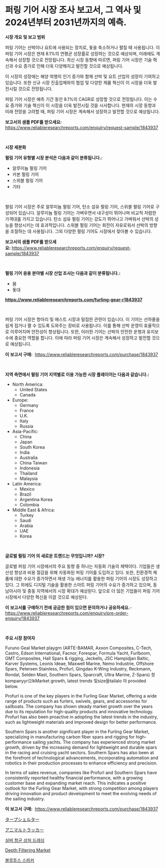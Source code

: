 <p><h1>퍼링 기어 시장 조사 보고서, 그 역사 및 2024년부터 2031년까지의 예측.</h1></p><p><strong>시장 개요 및 보고 범위</strong></p>
<p><p>퍼링 기어는 선박이나 요트에 사용되는 장치로, 돛을 축소하거나 펼칠 때 사용됩니다. 이 퍼링 기어 시장은 현재 8.1%의 연평균 성장률로 성장하는 것으로 예상되며, 미래에도 계속해서 성장할 것으로 전망됩니다. 최신 시장 동향에 따르면, 퍼링 기어 시장은 기술 혁신과 수요 증가로 인해 더욱 다양해지고 발전할 것으로 예상됩니다. </p><p>이 시장의 성장에는 해양 여행의 인기 증가와 함께 선박 및 요트 산업의 성장이 기여하고 있습니다. 또한 신규 시장 진출업체와의 협업 및 다양한 제품 혁신이 이 시장을 더욱 발전시킬 것으로 전망됩니다. </p><p>퍼링 기어 시장은 예측 기간 동안 8.1%의 CAGR로 성장할 것으로 전망됩니다. 이는 수요 증가와 기술 혁신이 이 시장을 더욱 발전시킬 것을 시사합니다. 현재의 시장 동향과 미래 전망을 고려할 때, 퍼링 기어 시장은 계속해서 성장하고 발전할 것으로 예상됩니다.</p></p>
<p><strong>보고서의 샘플 PDF를 받으세요:</strong> <a href="https://www.reliableresearchreports.com/enquiry/request-sample/1843937">https://www.reliableresearchreports.com/enquiry/request-sample/1843937</a></p>
<p>&nbsp;</p>
<p><strong>시장 세분화</strong></p>
<p><strong>펄링 기어 유형별 시장 분석은 다음과 같이 분류됩니다.:</strong></p>
<p><ul><li>알루미늄 펄링 기어</li><li>카본 펄링 기어</li><li>스위블 펄링 기어</li><li>기타</li></ul></p>
<p>&nbsp;</p>
<p><p>펄링 기어 시장은 주로 알루미늄 펄링 기어, 탄소 섬유 펄링 기어, 스위블 펄링 기어로 구성되어 있습니다. 알루미늄 펄링 기어는 가벼우면서 내구성이 뛰어나며 비교적 저렴한 가격대를 가지고 있습니다. 탄소 섬유 펄링 기어는 강도가 뛰어나고 가벼워서 선박의 성능을 향상시키는 데 효과적입니다. 스위블 펄링 기어는 회전이 자유로워서 선박의 방향을 조절하는 데 사용됩니다. 그외 다양한 펄링 기어도 시장에서 찾아볼 수 있습니다.</p></p>
<p><strong>보고서의 샘플 PDF를 받으세요:</strong>&nbsp;<a href="https://www.reliableresearchreports.com/enquiry/request-sample/1843937">https://www.reliableresearchreports.com/enquiry/request-sample/1843937</a></p>
<p>&nbsp;</p>
<p><strong> 펄링 기어 응용 분야별 시장 산업 조사는 다음과 같이 분류됩니다.:</strong></p>
<p><ul><li>붐</li><li>돛대</li></ul></p>
<p><strong><a href="https://www.reliableresearchreports.com/furling-gear-r1843937">https://www.reliableresearchreports.com/furling-gear-r1843937</a></strong></p>
<p>&nbsp;</p>
<p><p>퍼링 기어 시장은 항아리 및 매스트 시장과 밀접한 관련이 있습니다. 이 기어는 선하줄을 쉽게 접거나 펼 수 있도록 도와주는 장비로 사용됩니다. 이를 통해 선박 운영이 효율적으로 이루어지며 안전성이 향상됩니다. 또한, 이러한 기어는 선박의 안전한 운행과 유지보수에 중요한 역할을 합니다. 이에 따라 퍼링 기어 시장은 계속해서 성장하고 발전할 것으로 예상됩니다.</p></p>
<p><strong>이 보고서 구매:</strong>&nbsp; <a href="https://www.reliableresearchreports.com/purchase/1843937">https://www.reliableresearchreports.com/purchase/1843937</a></p>
<p>&nbsp;</p>
<p><strong>지역 측면에서 펄링 기어 지역별로 이용 가능한 시장 플레이어는 다음과 같습니다.:</strong></p>
<p><ul>
    <li>
        North America:
        <ul>
            <li>United States</li>
            <li>Canada</li>
        </ul>
    </li>
    <li>
        Europe:
        <ul>
            <li>Germany</li>
            <li>France</li>
            <li>U.K.</li>
            <li>Italy</li>
            <li>Russia</li>
        </ul>
    </li>
    <li>
        Asia-Pacific:
        <ul>
            <li>China</li>
            <li>Japan</li>
            <li>South Korea</li>
            <li>India</li>
            <li>Australia</li>
            <li>China Taiwan</li>
            <li>Indonesia</li>
            <li>Thailand</li>
            <li>Malaysia</li>
        </ul>
    </li>
    <li>
        Latin America:
        <ul>
            <li>Mexico</li>
            <li>Brazil</li>
            <li>Argentina Korea</li>
            <li>Colombia</li>
        </ul>
    </li>
    <li>
        Middle East & Africa:
        <ul>
            <li>Turkey</li>
            <li>Saudi</li>
            <li>Arabia</li>
            <li>UAE</li>
            <li>Korea</li>
        </ul>
    </li>
    </ul></p>
<p>&nbsp;</p>
<p><strong>글로벌 펄링 기어 의 새로운 트렌드는 무엇입니까? 시장?</strong></p>
<p><p>글로벌 퍼링 기어 시장에서의 주요 동향 중 하나는 자동화 기술의 채택이다. 기업들은 생산성 향상과 비용 절감을 위해 자동화된 퍼링 기어를 도입하고 있다. 또한, 친환경적 제품에 대한 수요가 증가하면서 재생 가능 에너지를 활용한 퍼링 기어의 시장도 성장하고 있다. 그 외에도 디지털 기술을 활용한 스마트 퍼링 기어의 수요가 증가하고 있으며, 동남아시아 및 중동 지역에서의 시장 확대가 예상된다. 앞으로 더 많은 기업들이 퍼링 기어 시장에서 다양한 혁신을 이끌 것으로 예상된다.</p></p>
<p><strong>이 보고서를 구매하기 전에 궁금한 점이 있으면 문의하거나 공유하세요.</strong>- <a href="https://www.reliableresearchreports.com/enquiry/pre-order-enquiry/1843937">https://www.reliableresearchreports.com/enquiry/pre-order-enquiry/1843937</a></p>
<p>&nbsp;</p>
<p><strong>주요 시장 참여자</strong></p>
<p><p>Furuno Geal Market playgrn (ARTE-BAMAR, Axxon Composites, C-Tech, Castro, Edson International, Facnor, Forespar, Formula Yacht, Furlboom, GMT Composites, Hall Spars & rigging, Jeckells, JSC Hampidjan Baltic, Karver Systems, Leonis Ideae, Maxwell Marine, Nemo Industrie, Offshore Spars, Petersen Stainless, Profurl, Qingdao K-Wing Industry, Reckmann, Rondal, Selden Mast, Southern Spars, Sparcraft, Ultra Marine, Z-Spars) 칏kompanyyr으lkMarket growth, latest trends 및size들tailalo 아 provided below.</p><p>Profurl is one of the key players in the Furling Gear Market, offering a wide range of products such as furlers, swivels, gears, and accessories for sailboats. The company has shown steady market growth over the years due to its reputation for high-quality products and innovative technology. Profurl has also been proactive in adopting the latest trends in the industry, such as lightweight materials and improved design for better performance.</p><p>Southern Spars is another significant player in the Furling Gear Market, specializing in manufacturing carbon fiber spars and rigging for high-performance sailing yachts. The company has experienced strong market growth, driven by the increasing demand for lightweight and durable spars in the racing and cruising yacht sectors. Southern Spars has also been at the forefront of technological advancements, incorporating automation and robotics in their production processes to enhance efficiency and precision.</p><p>In terms of sales revenue, companies like Profurl and Southern Spars have consistently reported healthy financial performance, with a growing customer base and expanding market reach. This indicates a positive outlook for the Furling Gear Market, with strong competition among players driving innovation and product development to meet the evolving needs of the sailing industry.</p></p>
<p><strong>이 보고서 구매:</strong>&nbsp;&nbsp;<a href="https://www.reliableresearchreports.com/purchase/1843937">https://www.reliableresearchreports.com/purchase/1843937</a></p>
<p><p><a href="https://medium.com/@boydsmitham37/%E3%82%BF%E3%83%BC%E3%83%97%E3%82%B7%E3%82%A7%E3%83%AB%E3%82%BF%E3%83%BC%E5%B8%82%E5%A0%B4%E3%81%AE%E3%82%B7%E3%82%A7%E3%82%A2%E3%81%AE%E9%80%B2%E5%8C%96%E3%81%A8%E5%B8%82%E5%A0%B4%E6%88%90%E9%95%B7%E3%83%88%E3%83%AC%E3%83%B3%E3%83%89-2024%E5%B9%B4-2031%E5%B9%B4-a3294551c5d2">タープシェルター</a></p><p><a href="https://medium.com/@zulu.dawn/%E5%8B%95%E7%89%A9%E3%83%88%E3%83%A9%E3%83%83%E3%82%AB%E3%83%BC%E3%83%9E%E3%83%BC%E3%82%B1%E3%83%83%E3%83%88-%E3%82%BF%E3%82%A4%E3%83%97-%E3%82%A2%E3%83%97%E3%83%AA%E3%82%B1%E3%83%BC%E3%82%B7%E3%83%A7%E3%83%B3-%E5%9C%B0%E7%90%86%E3%81%AB%E3%82%88%E3%82%8B%E5%8C%85%E6%8B%AC%E7%9A%84%E8%A9%95%E4%BE%A1-deb24021b629">アニマルトラッカー</a></p><p><a href="https://medium.com/@maxinewilloughby/%EC%8B%A4%EB%B2%84-%ED%95%AD%EA%B7%A0-%EC%99%84%EC%B9%98-%EB%93%9C%EB%A0%88%EC%8B%B1-%EC%8B%9C%EC%9E%A5-%EB%B3%B4%EA%B3%A0%EC%84%9C%EB%8A%94-%EC%9D%B4-%EC%8B%9C%EC%9E%A5%EC%9D%98-%EC%B5%9C%EC%8B%A0-%ED%8A%B8%EB%A0%8C%EB%93%9C%EC%99%80-%EC%84%B1%EC%9E%A5-%EA%B8%B0%ED%9A%8C%EB%A5%BC-%EB%B3%B4%EC%97%AC%EC%A4%8D%EB%8B%88%EB%8B%A4-3d8948a0af87">실버 항균 상처 드레싱</a></p><p><a href="https://github.com/ChiragRp1/Market-Research-Report-List-4/blob/main/depth-filtering-market.md">Depth Filtering Market</a></p><p><a href="https://medium.com/@edenger9807/%EB%B8%94%EB%A3%A8%ED%88%AC%EC%8A%A4-%EC%8A%A4%ED%94%BC%EC%BB%A4-%EC%8B%9C%EC%9E%A5%EC%9D%80-%EC%8B%9C%EC%9E%A5-%EC%A0%90%EC%9C%A0%EC%9C%A8-%EC%8B%9C%EC%9E%A5-%ED%8A%B8%EB%A0%8C%EB%93%9C-%EB%B0%8F-%EC%8B%9C%EC%9E%A5-%EC%84%B1%EC%9E%A5%EC%97%90-%EB%8C%80%ED%95%9C-%EC%A0%95%EB%B3%B4%EB%A5%BC-%EC%A0%9C%EA%B3%B5%ED%95%A9%EB%8B%88%EB%8B%A4-01d35d6c8333">블루투스 스피커</a></p></p>